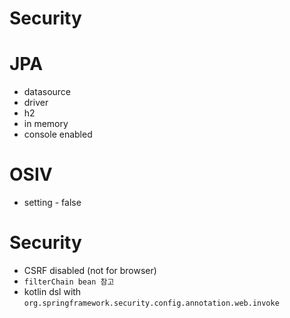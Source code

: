# Security

# JPA

- datasource
- driver
- h2
- in memory
- console enabled

# OSIV

- setting - false

# Security

- CSRF disabled (not for browser)
- `filterChain bean 참고`
- kotlin dsl with `org.springframework.security.config.annotation.web.invoke`
